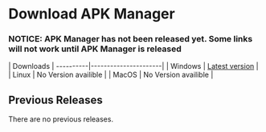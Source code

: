 # Download APK Manager #

### NOTICE: APK Manager has not been released yet. Some links will not work until APK Manager is released ###

| Downloads |
----------|----------------------|
| Windows | [Latest version]()   |
| Linux   | No Version availible |
| MacOS   | No Version availible |

## Previous Releases

There are no previous releases.